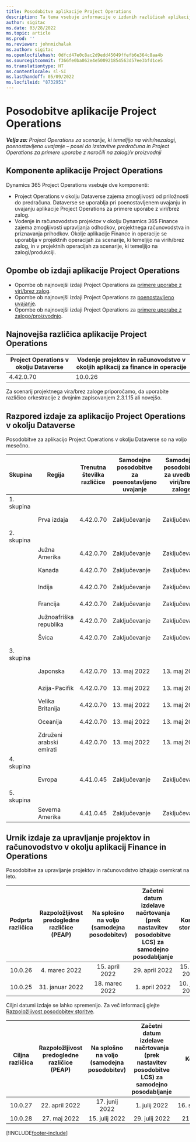 ```yaml
---
title: Posodobitve aplikacije Project Operations
description: Ta tema vsebuje informacije o izdanih različicah aplikacije Dynamics 365 Project Operations.
author: sigitac
ms.date: 03/28/2022
ms.topic: article
ms.prod: ''
ms.reviewer: johnmichalak
ms.author: sigitac
ms.openlocfilehash: 0dfcd47e0c8ac2d9edd45049ffefb6e364c8aa4b
ms.sourcegitcommit: f366fe0ba062e4e500921854563d57ee3bfd1ce5
ms.translationtype: HT
ms.contentlocale: sl-SI
ms.lasthandoff: 05/09/2022
ms.locfileid: "8732951"
---
```

# <a name="project-operations-updates"></a>Posodobitve aplikacije Project Operations

_**Velja za:** Project Operations za scenarije, ki temeljijo na virih/nezalogi, poenostavljeno uvajanje – posel do izstavitve predračuna in Project Operations za primere uporabe z naročili na zalogi/v proizvodnji_



## <a name="project-operations-components"></a>Komponente aplikacije Project Operations

Dynamics 365 Project Operations vsebuje dve komponenti:

- Project Operations v okolju Dataverse zajema zmogljivosti od priložnosti do predračuna. Dataverse se uporablja pri poenostavljenem uvajanju in uvajanju aplikacije Project Operations za primere uporabe z viri/brez zalog.
- Vodenje in računovodstvo projektov v okolju Dynamics 365 Finance zajema zmogljivosti upravljanja odhodkov, projektnega računovodstva in priznavanja prihodkov. Okolje aplikacije Finance in operacije se uporablja v projektnih operacijah za scenarije, ki temeljijo na virih/brez zalog, in v projektnih operacijah za scenarije, ki temeljijo na zalogi/produkciji.

## <a name="project-operations-release-notes"></a>Opombe ob izdaji aplikacije Project Operations
- Opombe ob najnovejši izdaji Project Operations za [primere uporabe z viri/brez zalog](whats-new-may-2022-resource-based.md).
- Opombe ob najnovejši izdaji Project Operations za [poenostavljeno uvajanje](../pro/whats-new/whats-new-may-2022-lite.md).
- Opombe ob najnovejši izdaji Project Operations za [primere uporabe z zalogo/proizvodnjo](../prod-pma/whats-new/whats-new-oct-2021-stocked.md).

## <a name="project-operations-latest-version"></a>Najnovejša različica aplikacije Project Operations

| Project Operations v okolju Dataverse | Vodenje projektov in računovodstvo v okoljih aplikacij za finance in operacije | 
| --- | --- |
| 4.42.0.70 | 10.0.26 |

Za scenarij projektnega vira/brez zaloge priporočamo, da uporabite različico orkestracije z dvojnim zapisovanjem 2.3.1.15 ali novejšo.

## <a name="release-schedule-for-project-operations-on-dataverse-environment"></a>Razpored izdaje za aplikacijo Project Operations v okolju Dataverse

Posodobitve za aplikacijo Project Operations v okolju Dataverse so na voljo mesečno. 

| Skupina | Regija | Trenutna številka različice | Samodejne posodobitve za poenostavljeno uvajanje | Samodejne posodobitve za uvedbe z viri/brez zaloge | Naslednja številka različice | Naslednja različica je splošno na voljo |
|-----------|-----------------------|-----------------|--------------------|---------------------|---------------------|---------------------|
| 1. skupina |   &nbsp;              |    &nbsp;       | &nbsp;             |      &nbsp;         |      &nbsp;         |      &nbsp;         |
|   &nbsp;  | Prva izdaja         |  4.42.0.70      | Zaključevanje           | Zaključevanje            | Še ni določeno                 | 27. maj 2022        |
| 2. skupina |   &nbsp;              |    &nbsp;       | &nbsp;             |      &nbsp;         |      &nbsp;         |      &nbsp;         |
|   &nbsp;  | Južna Amerika         |  4.42.0.70      | Zaključevanje           | Zaključevanje            | Še ni določeno                 | 27. maj 2022        |
|   &nbsp;  | Kanada                |  4.42.0.70      | Zaključevanje           | Zaključevanje            | Še ni določeno                 | 27. maj 2022        |
|   &nbsp;  | Indija                 |  4.42.0.70      | Zaključevanje           | Zaključevanje            | Še ni določeno                 | 27. maj 2022        |
|   &nbsp;  | Francija                |  4.42.0.70      | Zaključevanje           | Zaključevanje            | Še ni določeno                 | 27. maj 2022        |
|   &nbsp;  | Južnoafriška republika          |  4.42.0.70      | Zaključevanje           | Zaključevanje            | Še ni določeno                 | 27. maj 2022        |
|   &nbsp;  | Švica           |  4.42.0.70      | Zaključevanje           | Zaključevanje            | Še ni določeno                 | 27. maj 2022        |
| 3. skupina |      &nbsp;           |     &nbsp;      |     &nbsp;         |      &nbsp;         |      &nbsp;         |      &nbsp;         |
|   &nbsp;  | Japonska                 |  4.42.0.70      | 13. maj 2022       | 13. maj 2022        | Še ni določeno                 | 03. junij 2022       |
|   &nbsp;  | Azija-Pacifik          |  4.42.0.70      | 13. maj 2022       | 13. maj 2022        | Še ni določeno                 | 03. junij 2022       |
|   &nbsp;  | Velika Britanija         |  4.42.0.70      | 13. maj 2022       | 13. maj 2022        | Še ni določeno                 | 03. junij 2022       |
|   &nbsp;  | Oceanija               |  4.42.0.70      | 13. maj 2022       | 13. maj 2022        | Še ni določeno                 | 03. junij 2022       |
|   &nbsp;  | Združeni arabski emirati  |  4.42.0.70      | 13. maj 2022       | 13. maj 2022        | Še ni določeno                 | 03. junij 2022       |
| 4. skupina |     &nbsp;            |     &nbsp;      |     &nbsp;         |      &nbsp;         |      &nbsp;         |      &nbsp;         |
|   &nbsp;  | Evropa                |  4.41.0.45      | Zaključevanje           | Zaključevanje            | 4.42.0.70           | 13. maj 2022        |
| 5. skupina |     &nbsp;            |     &nbsp;      |     &nbsp;         |      &nbsp;         |      &nbsp;         |      &nbsp;         |
|   &nbsp;  | Severna Amerika         |  4.41.0.45      | Zaključevanje           | Zaključevanje            | 4.42.0.70           | 20. maj 2022        |

## <a name="release-schedule-for-project-management-and-accounting-in-the-finance-and-operations-apps-environment"></a>Urnik izdaje za upravljanje projektov in računovodstvo v okolju aplikacij Finance in Operations

Posodobitve za upravljanje projektov in računovodstvo izhajajo osemkrat na leto.

|Podprta različica| Razpoložljivost predogledne različice (PEAP) | Na splošno na voljo (samodejna posodobitev) | Začetni datum izdelave načrtovanja (prek nastavitev posodobitve LCS) za samodejno posodabljanje |   Konec storitve   |
|:---------------:|:---------------------------:|:---------------------------------:|:--------------------------------------------------------------------:|:------------------:|
|     10.0.26     |      4. marec 2022          |        15. april 2022             |                          29. april 2022                              | 15. julij 2022      |
|     10.0.25     |      31. januar 2022       |        18. marec 2022             |                          1. april 2022                               | 10. junij 2022      |


Ciljni datumi izdaje se lahko spremenijo. Za več informacij glejte [Razpoložljivost posodobitev storitve](/dynamics365/fin-ops-core/fin-ops/get-started/public-preview-releases?toc=%2fdynamics365%2ffinance%2ftoc.json).

|Ciljna različica | Razpoložljivost predogledne različice (PEAP) | Na splošno na voljo (samodejna posodobitev) | Začetni datum izdelave načrtovanja (prek nastavitev posodobitve LCS) za samodejno posodabljanje |   Konec storitve   |
|:---------------:|:---------------------------:|:---------------------------------:|:--------------------------------------------------------------------:|:------------------:|
|     10.0.27     |      22. april 2022         |        17. junij 2022              |                          1. julij 2022                                | 16. september 2022 |
|     10.0.28     |      27. maj 2022           |        15. julij 2022              |                          29. julij 2022                               | 21. oktober 2022   |

[!INCLUDE[footer-include](../includes/footer-banner.md)]
